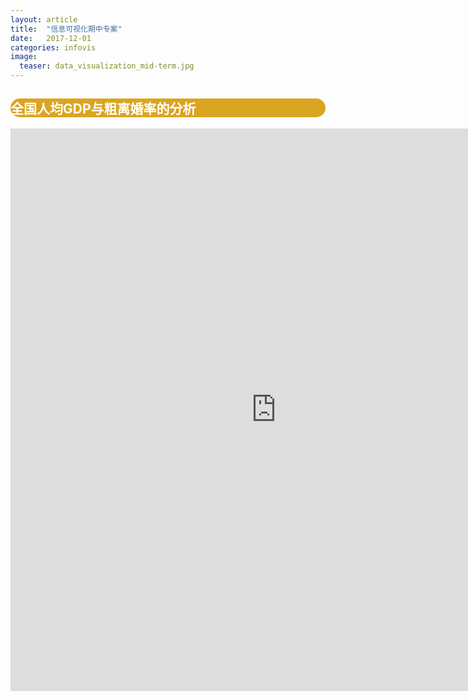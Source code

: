 ```yaml
---
layout: article
title:  "信息可视化期中专案"
date:   2017-12-01 
categories: infovis
image:
  teaser: data_visualization_mid-term.jpg
---
```

<div style="background: #DAA520; color:white;border-radius:20px">
    <h2>全国人均GDP与粗离婚率的分析</h2>  
</div>
<iframe src="https://public.tableau.com/views/3_913/sheet2?:retry=yes&:embed=y&:display_count=yes/sheet4?:embed=y&:display_count=yes&publish=yes/Dashboard1?:showVizHome=no&:embed=truehttps://public.tableau.com/shared/DJPSG6CX9?:display_count=yes" width="850px" height="900px" frameborder="0"></iframe>
